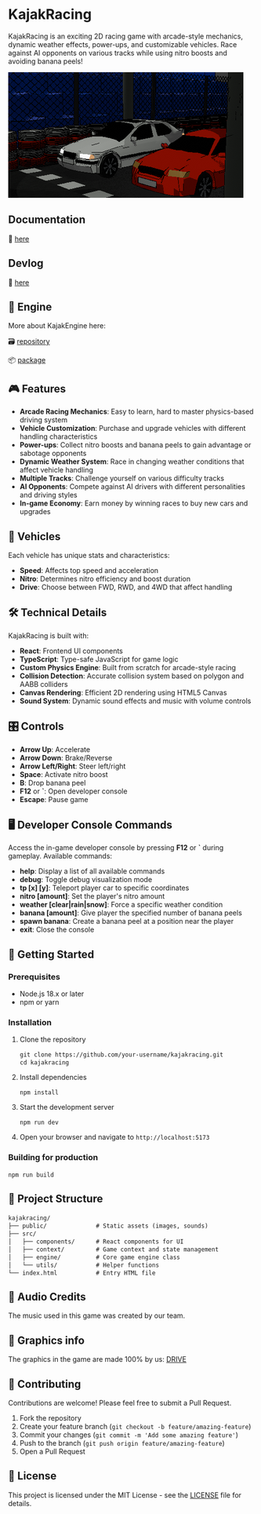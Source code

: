 # KajakRacing

KajakRacing is an exciting 2D racing game with arcade-style mechanics, dynamic weather effects, power-ups, and customizable vehicles. Race against AI opponents on various tracks while using nitro boosts and avoiding banana peels!

![KajakRacing Screenshot](public/main-menu-img.png)

## Documentation
📙 [here](https://docs.kajaksolutions.granacik.pl)
## Devlog
 🧊 [here](https://devlog.kajaksolutions.granacik.pl)

## 💪 Engine
More about KajakEngine here:

🗃️ [repository](https://github.com/KajakSolutions/KajakEngine)

📦 [package](https://www.npmjs.com/package/@kajaksolutions/kajakengine)


## 🎮 Features

- **Arcade Racing Mechanics**: Easy to learn, hard to master physics-based driving system
- **Vehicle Customization**: Purchase and upgrade vehicles with different handling characteristics
- **Power-ups**: Collect nitro boosts and banana peels to gain advantage or sabotage opponents
- **Dynamic Weather System**: Race in changing weather conditions that affect vehicle handling
- **Multiple Tracks**: Challenge yourself on various difficulty tracks
- **AI Opponents**: Compete against AI drivers with different personalities and driving styles
- **In-game Economy**: Earn money by winning races to buy new cars and upgrades

## 🚗 Vehicles

Each vehicle has unique stats and characteristics:
- **Speed**: Affects top speed and acceleration
- **Nitro**: Determines nitro efficiency and boost duration
- **Drive**: Choose between FWD, RWD, and 4WD that affect handling

## 🛠️ Technical Details

KajakRacing is built with:
- **React**: Frontend UI components
- **TypeScript**: Type-safe JavaScript for game logic
- **Custom Physics Engine**: Built from scratch for arcade-style racing
- **Collision Detection**: Accurate collision system based on polygon and AABB colliders
- **Canvas Rendering**: Efficient 2D rendering using HTML5 Canvas
- **Sound System**: Dynamic sound effects and music with volume controls

## 🎛️ Controls

- **Arrow Up**: Accelerate
- **Arrow Down**: Brake/Reverse
- **Arrow Left/Right**: Steer left/right
- **Space**: Activate nitro boost
- **B**: Drop banana peel
- **F12** or **`**: Open developer console
- **Escape**: Pause game

## 🖥️ Developer Console Commands

Access the in-game developer console by pressing **F12** or **`** during gameplay. Available commands:

- **help**: Display a list of all available commands
- **debug**: Toggle debug visualization mode
- **tp [x] [y]**: Teleport player car to specific coordinates
- **nitro [amount]**: Set the player's nitro amount
- **weather [clear|rain|snow]**: Force a specific weather condition
- **banana [amount]**: Give player the specified number of banana peels
- **spawn banana**: Create a banana peel at a position near the player
- **exit**: Close the console

## 🚀 Getting Started

### Prerequisites

- Node.js 18.x or later
- npm or yarn

### Installation

1. Clone the repository
   ```
   git clone https://github.com/your-username/kajakracing.git
   cd kajakracing
   ```

2. Install dependencies
   ```
   npm install
   ```

3. Start the development server
   ```
   npm run dev
   ```

4. Open your browser and navigate to `http://localhost:5173`

### Building for production

```
npm run build
```

## 🧩 Project Structure

```
kajakracing/
├── public/              # Static assets (images, sounds)
├── src/
│   ├── components/      # React components for UI
│   ├── context/         # Game context and state management
│   ├── engine/          # Core game engine class
│   └── utils/           # Helper functions
└── index.html           # Entry HTML file
```

## 🎵 Audio Credits

The music used in this game was created by our team.


##  🚗 Graphics info

The graphics in the game are made 100% by us: [DRIVE](https://drive.google.com/drive/folders/1V4paLGi2KZURRBb02bdCe9xelKU6he4F?usp=sharing)

## 🤝 Contributing

Contributions are welcome! Please feel free to submit a Pull Request.

1. Fork the repository
2. Create your feature branch (`git checkout -b feature/amazing-feature`)
3. Commit your changes (`git commit -m 'Add some amazing feature'`)
4. Push to the branch (`git push origin feature/amazing-feature`)
5. Open a Pull Request

## 📝 License

This project is licensed under the MIT License - see the [LICENSE](LICENSE) file for details.



